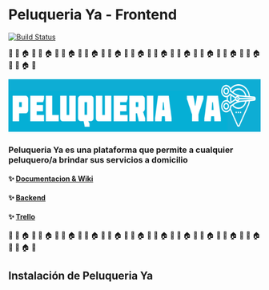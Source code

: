 # Peluqueria Ya - Frontend
[![Build Status](https://travis-ci.com/cassa10/peluqueriaya-frontend.svg?branch=master)](https://travis-ci.com/cassa10/peluqueriaya-frontend)

:barber: :haircut: :house: :barber: :haircut: :house: :barber: :haircut: :house: :barber: :haircut: :house: :barber: :haircut: :house: :barber: :haircut: :house: :barber: :haircut: :house: :barber: :haircut: :house: :barber: :haircut: :house: :barber: :haircut: :house: :barber: :haircut: :house: :barber: :haircut: :house: :barber:

<img src="https://raw.githubusercontent.com/lisar01/peluqueriaya-doc/master/peluqueriaya-logo.png" alt="logo" height="105">

### Peluqueria Ya es una plataforma que permite a cualquier peluquero/a brindar sus servicios a domicilio

#### :sparkles: [Documentacion & Wiki](https://github.com/lisar01/peluqueriaya-doc)

#### :sparkles: [Backend](https://github.com/lisar01/peluqueriaya-backend)

#### :sparkles: [Trello](https://trello.com/b/Wucbr9i6/unq-tip-peluqueria-ya)

:barber: :haircut: :house: :barber: :haircut: :house: :barber: :haircut: :house: :barber: :haircut: :house: :barber: :haircut: :house: :barber: :haircut: :house: :barber: :haircut: :house: :barber: :haircut: :house: :barber: :haircut: :house: :barber: :haircut: :house: :barber: :haircut: :house: :barber: :haircut: :house: :barber:

## Instalación de Peluqueria Ya
